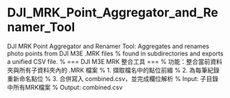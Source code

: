 # DJI_MRK_Point_Aggregator_and_Renamer_Tool
DJI MRK Point Aggregator and Renamer Tool: Aggregates and renames photo points from DJI M3E .MRK files %              found in subdirectories and exports a unified CSV file.  % === DJI M3E MRK 整合工具 === % 功能：整合當前資料夾與所有子資料夾內的 .MRK 檔案 %   1. 擷取檔名中的點位前綴 %   2. 為每筆紀錄重新命名點位 %   3. 合併寫入 combined.csv，並完成欄位解析  % Input: 子目錄中所有MRK檔案 % Output: combined.csv
